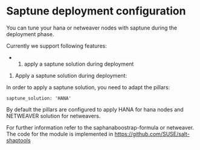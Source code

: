 # Saptune deployment configuration

You can tune your hana or netweaver nodes with saptune during the deployment phase.

Currently we support following features:

- 1) apply a saptune solution during deployment


1) Apply a saptune solution during deployment:

In order to apply a saptune solution, you need to adapt the pillars:

```
saptune_solution: 'HANA'
```

By default the pillars are configured to apply HANA for hana nodes and NETWEAVER solution for netweavers.

For further information refer to the saphanaboostrap-formula or netweaver.
The code for the module is implemented in https://github.com/SUSE/salt-shaptools
